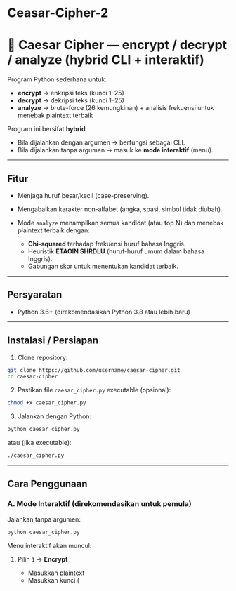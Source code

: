 # Ceasar-Cipher-2
# 🔐 Caesar Cipher — encrypt / decrypt / analyze (hybrid CLI + interaktif)

Program Python sederhana untuk:

* **encrypt** → enkripsi teks (kunci 1–25)
* **decrypt** → dekripsi teks (kunci 1–25)
* **analyze** → brute-force (26 kemungkinan) + analisis frekuensi untuk menebak plaintext terbaik

Program ini bersifat **hybrid**:

* Bila dijalankan dengan argumen → berfungsi sebagai CLI.
* Bila dijalankan tanpa argumen → masuk ke **mode interaktif** (menu).

---

## Fitur

* Menjaga huruf besar/kecil (case-preserving).
* Mengabaikan karakter non-alfabet (angka, spasi, simbol tidak diubah).
* Mode `analyze` menampilkan semua kandidat (atau top N) dan menebak plaintext terbaik dengan:

  * **Chi-squared** terhadap frekuensi huruf bahasa Inggris.
  * Heuristik **ETAOIN SHRDLU** (huruf-huruf umum dalam bahasa Inggris).
  * Gabungan skor untuk menentukan kandidat terbaik.

---

## Persyaratan

* Python 3.6+ (direkomendasikan Python 3.8 atau lebih baru)

---

## Instalasi / Persiapan

1. Clone repository:

```bash
git clone https://github.com/username/caesar-cipher.git
cd caesar-cipher
```

2. Pastikan file `caesar_cipher.py` executable (opsional):

```bash
chmod +x caesar_cipher.py
```

3. Jalankan dengan Python:

```bash
python caesar_cipher.py
```

atau (jika executable):

```bash
./caesar_cipher.py
```

---

## Cara Penggunaan

### A. Mode Interaktif (direkomendasikan untuk pemula)

Jalankan tanpa argumen:

```bash
python caesar_cipher.py
```

Menu interaktif akan muncul:

1. Pilih `1` → **Encrypt**

   * Masukkan plaintext
   * Masukkan kunci (

